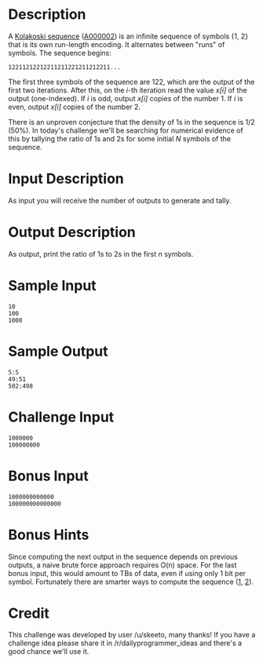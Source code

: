

# Description

A [Kolakoski sequence](https://en.wikipedia.org/wiki/Kolakoski_sequence)
([A000002](https://oeis.org/A000002)) is an infinite sequence of symbols
{1, 2} that is its own run-length encoding. It alternates between "runs"
of symbols. The sequence begins:

    12211212212211211221211212211...

The first three symbols of the sequence are 122, which are the output of
the first two iterations. After this, on the *i*-th iteration read the
value *x[i]* of the output (one-indexed). If *i* is odd, output *x[i]*
copies of the number 1. If *i* is even, output *x[i]* copies of the
number 2.

There is an unproven conjecture that the density of 1s in the sequence
is 1/2 (50%). In today's challenge we'll be searching for numerical
evidence of this by tallying the ratio of 1s and 2s for some initial *N*
symbols of the sequence.

# Input Description

As input you will receive the number of outputs to generate and tally.

# Output Description

As output, print the ratio of 1s to 2s in the first *n* symbols.

# Sample Input

    10
    100
    1000

# Sample Output

    5:5
    49:51
    502:498

# Challenge Input

    1000000
    100000000

# Bonus Input

    1000000000000
    100000000000000

# Bonus Hints

Since computing the next output in the sequence depends on previous
outputs, a naive brute force approach requires O(n) space. For the last
bonus input, this would amount to TBs of data, even if using only 1 bit
per symbol. Fortunately there are smarter ways to compute the sequence
([1](http://www.emis.ams.org/journals/JIS/VOL15/Nilsson/nilsson5.pdf),
[2](https://maths-people.anu.edu.au/~brent/pd/Kolakoski-UNSW.pdf)).

# Credit

This challenge was developed by user /u/skeeto, many thanks! If you have a challenge idea please share it in /r/dailyprogrammer_ideas and there's a good chance we'll use it. 